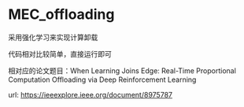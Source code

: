 # MEC_offloading
采用强化学习来实现计算卸载

代码相对比较简单，直接运行即可

相对应的论文题目：When Learning Joins Edge: Real-Time Proportional Computation Offloading via Deep Reinforcement Learning

url: https://ieeexplore.ieee.org/document/8975787
